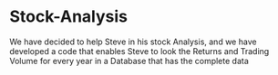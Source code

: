 # Stock-Analysis

We have decided to help Steve in his stock Analysis, and we have developed a code that enables Steve to look the Returns and Trading Volume for every year in a Database that has the complete data  
